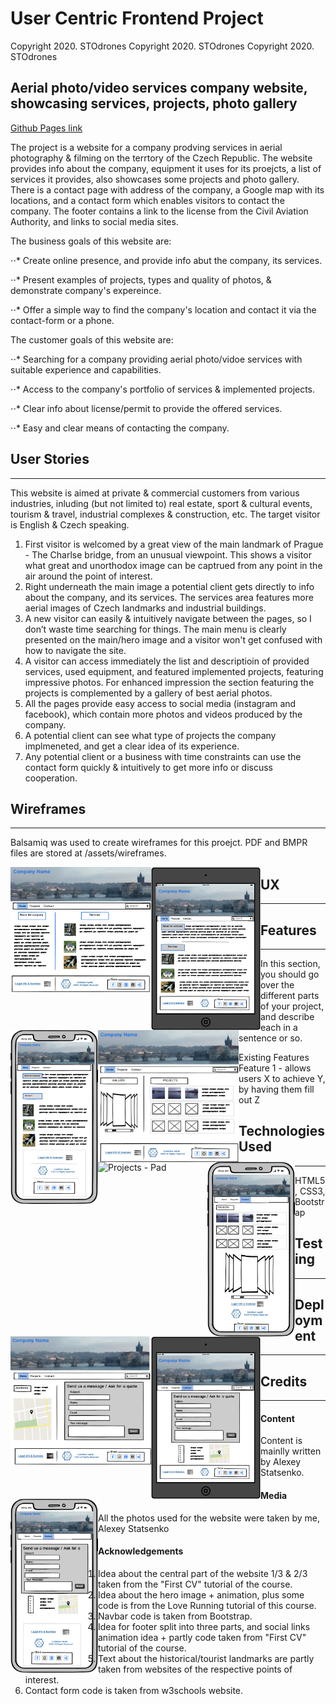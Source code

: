 # User Centric Frontend Project

 Copyright 2020. STOdrones Copyright 2020. STOdrones Copyright 2020. STOdrones           
## Aerial photo/video services company website, showcasing services, projects, photo gallery

[Github Pages link](https://olekst.github.io/User-Centric-Frontend-Milestone-Project-1/)

The project is a website for a company prodving services in aerial photography & filming on the terrtory of the Czech Republic. 
The website provides info about the company, equipment it uses for its proejcts, a list of services it provides, also showcases some projects
and photo gallery. There is a contact page with address of the company, a Google map with its locations, and a contact form which enables visitors to contact the company.
The footer contains a link to the license from the Civil Aviation Authority, and links to social media sites.

The business goals of this website are:

⋅⋅* Create online presence, and provide info abut the company, its services.

⋅⋅* Present examples of projects, types and quality of photos, & demonstrate company's expereince.

⋅⋅* Offer a simple way to find the company's location and contact it via the contact-form or a phone. 


The customer goals of this website are:

⋅⋅* Searching for a company providing aerial photo/vidoe services with suitable experience and capabilities.

⋅⋅* Access to the company's portfolio of services & implemented projects.

⋅⋅* Clear info about license/permit to provide the offered services. 

⋅⋅* Easy and clear means of contacting the company.



## User Stories
***

This website is aimed at private & commercial customers from various industries, inluding (but not limited to) real estate, sport & cultural events, tourism & travel, industrial complexes & construction, etc. 
The target visitor is English & Czech speaking. 

1. First visitor is welcomed by a great view of the main landmark of Prague - The Charlse bridge, from an unusual viewpoint. This shows a visitor what great and unorthodox image can be captrued from any point in the air around the point of interest.  
2. Right underneath the main image a potential client gets directly to info about the company, and its services. The services area features more aerial images of Czech landmarks and industrial buildings.
3. A new visitor can easily & intuitively navigate between the pages, so I don’t waste time searching for things. The main menu is clearly presented on the main/hero image and a visitor won't get confused with how to navigate the site. 
4. A visitor can access immediately the list and descriptioin of provided services, used equipment, and featured implemented projects, featuring impressive photos. For enhanced impression the section featuring the projects is complemented by a gallery of best aerial photos. 
5. All the pages provide easy access to social media (instagram and facebook), which contain more photos and videos produced by the company.
6. A potential client can see what type of projects the company implmeneted, and get a clear idea of its experience. 
7. Any potential client or a business with time constraints can use the contact form quickly & intuitively to get more info or discuss cooperation.


## Wireframes
***
Balsamiq was used to create wireframes for this proejct.
PDF and BMPR files are stored at /assets/wireframes.

<img src="assets/wireframes/thumbnails/index.png" alt="Home Page" style="float: left; margin-rigth: 10px;" width="225"/>
<img src="assets/wireframes/thumbnails/index-pad.png" alt="Home Page - Pad" style="float: left; margin-rigth: 10px;" width="175"/>
<img src="assets/wireframes/thumbnails/index-phone.png" alt="Home Page - Phone" style="float: left; margin-rigth: 10px;" width="140"/>
<img src="assets/wireframes/thumbnails/projects.png" alt="Projects" style="float: left; margin-rigth: 10px;" width="225"/>
<img src="assets/wireframes/thumbnails/projects-pad.png" alt="Projects - Pad" style="float: left; margin-rigth: 10px;" width="175"/>
<img src="assets/wireframes/thumbnails/projects-phone.png" alt="Proejcts - Phone" style="float: left; margin-rigth: 10px;" width="140"/>
<img src="assets/wireframes/thumbnails/contact.png" alt="Contacct" style="float: left; margin-rigth: 10px;" width="225"/>
<img src="assets/wireframes/thumbnails/contact-pad.png" alt="Contact - Pad" style="float: left; margin-rigth: 10px;" width="175"/>
<img src="assets/wireframes/thumbnails/contact-phone.png" alt="Contact - Phone" style="float: left; margin-rigth: 10px;" width="140"/>

## UX
***


## Features
***
In this section, you should go over the different parts of your project, and describe each in a sentence or so.

Existing Features
Feature 1 - allows users X to achieve Y, by having them fill out Z

## Technologies Used
***
HTML5,
CSS3,
Bootstrap


## Testing
***

## Deployment
***


## Credits
***

#### Content
Content is mainlly written by Alexey Statsenko. 

#### Media
All the photos used for the website were taken by me, Alexey Statsenko


#### Acknowledgements

1. Idea about the central part of the website 1/3 & 2/3 taken from the "First CV" tutorial of the course. 
2. Idea about the hero image + animation, plus some code is from the Love Running tutorial of this course. 
3. Navbar code is taken from Bootstrap.
4. Idea for footer split into three parts, and social links animation idea + partly code taken from  "First CV" tutorial of the course. 
5. Text about the historical/tourist landmarks are partly taken from websites of the respective points of interest. 
6. Contact form code is taken from w3schools website. 
